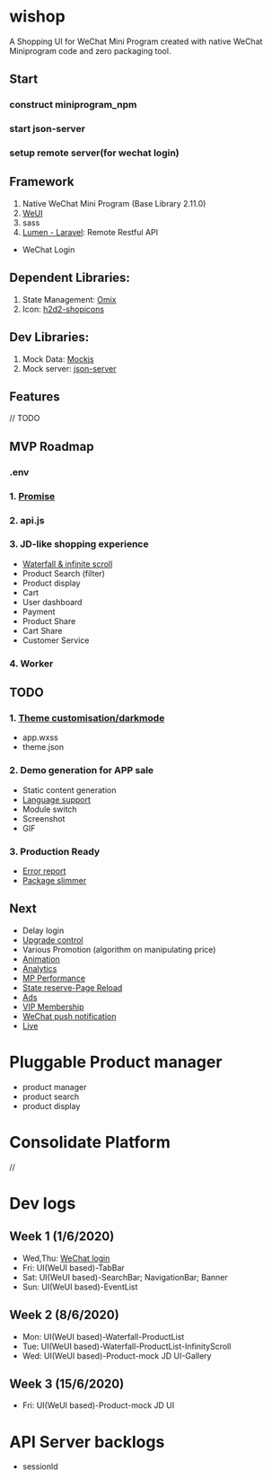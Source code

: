# wishop

A Shopping UI for WeChat Mini Program
created with native WeChat Miniprogram code and zero packaging tool.

## Start
### construct miniprogram_npm
### start json-server
### setup remote server(for wechat login)

## Framework

1. Native WeChat Mini Program (Base Library 2.11.0)
2. [WeUI](https://developers.weixin.qq.com/miniprogram/dev/extended/weui/)
3. sass
4. [Lumen - Laravel](https://lumen.laravel.com/docs/7.x): Remote Restful API
- WeChat Login

## Dependent Libraries:

1. State Management: [Omix](https://github.com/Tencent/omi/tree/master/packages/omix)
2. Icon: [h2d2-shopicons](https://github.com/H2D2-Design/h2d2-shopicons/tree/master/PNG)

## Dev Libraries:

1. Mock Data: [Mockjs](https://github.com/nuysoft/Mock)
2. Mock server: [json-server](https://github.com/typicode/json-server)

## Features
// TODO

## MVP Roadmap

### .env

### 1. [Promise](https://developers.weixin.qq.com/miniprogram/dev/extended/utils/api-promise.html)
### 2. api.js
### 3. JD-like shopping experience
- [Waterfall & infinite scroll](https://mp.weixin.qq.com/s/ZFVpNbmLEtZimZRxFD0Eow)
- Product Search (filter)
- Product display
- Cart
- User dashboard
- Payment
- Product Share
- Cart Share
- Customer Service
### 4. Worker

## TODO

### 1. [Theme customisation/darkmode](https://developers.weixin.qq.com/miniprogram/dev/framework/ability/darkmode.html#%E5%8F%98%E9%87%8F%E9%85%8D%E7%BD%AE%E6%96%87%E4%BB%B6-theme-json)

- app.wxss
- theme.json

### 2. Demo generation for APP sale

- Static content generation
- [Language support](https://developers.weixin.qq.com/miniprogram/dev/extended/utils/miniprogram-i18n/quickstart.html)
- Module switch
- Screenshot
- GIF

### 3. Production Ready
- [Error report](https://developers.weixin.qq.com/miniprogram/dev/framework/realtimelog/)
- [Package slimmer](https://github.com/wechat-miniprogram/miniprogram-slim)

## Next
- Delay login
- [Upgrade control](https://developers.weixin.qq.com/miniprogram/dev/framework/runtime/update-mechanism.html)
- Various Promotion (algorithm on manipulating price)
- [Animation](https://developers.weixin.qq.com/miniprogram/dev/extended/utils/lottie.html)
- [Analytics](https://developers.weixin.qq.com/miniprogram/dev/framework/open-ability/data-analysis.html)
- [MP Performance](https://developers.weixin.qq.com/miniprogram/dev/framework/performanceReport/)
- [State reserve-Page Reload ](https://developers.weixin.qq.com/miniprogram/dev/framework/runtime/operating-mechanism.html)
- [Ads](https://wximg.qq.com/wxp/pdftool/get.html?post_id=851)
- [VIP Membership](https://developers.weixin.qq.com/miniprogram/dev/framework/open-ability/card/card.html)
- [WeChat push notification](https://developers.weixin.qq.com/miniprogram/dev/framework/open-ability/subscribe-message.html)
- [Live](https://developers.weixin.qq.com/miniprogram/dev/framework/liveplayer/live-player-plugin.html)

# Pluggable Product manager
- product manager
- product search
- product display

# Consolidate Platform
//


# Dev logs
## Week 1 (1/6/2020)
- Wed,Thu: [WeChat login](https://developers.weixin.qq.com/community/develop/article/doc/000e0e173b85a85013397236c5bc13)
- Fri: UI(WeUI based)-TabBar
- Sat: UI(WeUI based)-SearchBar; NavigationBar; Banner
- Sun: UI(WeUI based)-EventList

## Week 2 (8/6/2020)
- Mon: UI(WeUI based)-Waterfall-ProductList
- Tue: UI(WeUI based)-Waterfall-ProductList-InfinityScroll
- Wed: UI(WeUI based)-Product-mock JD UI-Gallery

## Week 3 (15/6/2020)
- Fri: UI(WeUI based)-Product-mock JD UI

# API Server backlogs
- sessionId
